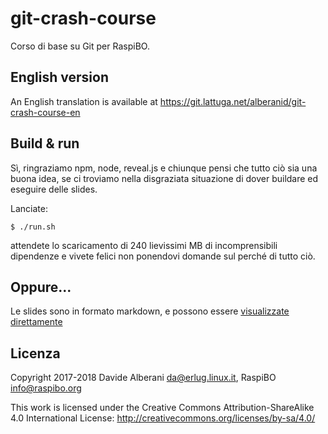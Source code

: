 # git-crash-course

Corso di base su Git per RaspiBO.

## English version

An English translation is available at https://git.lattuga.net/alberanid/git-crash-course-en

## Build & run

Sì, ringraziamo npm, node, reveal.js e chiunque pensi che tutto ciò sia una buona idea, se ci troviamo nella disgraziata situazione di dover buildare ed eseguire delle slides.

Lanciate:

    $ ./run.sh

attendete lo scaricamento di 240 lievissimi MB di incomprensibili dipendenze e vivete felici non ponendovi domande sul perché di tutto ciò.

## Oppure...

Le slides sono in formato markdown, e possono essere [visualizzate direttamente](git-crash-course.md)

## Licenza

Copyright 2017-2018 Davide Alberani <da@erlug.linux.it>, RaspiBO <info@raspibo.org>

This work is licensed under the Creative Commons Attribution-ShareAlike 4.0 International License: http://creativecommons.org/licenses/by-sa/4.0/
